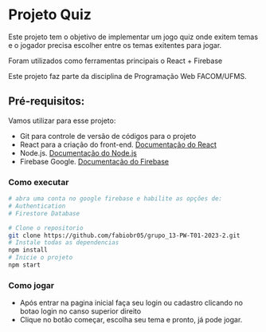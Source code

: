 # Projeto Quiz

Este projeto tem o objetivo de implementar um jogo quiz onde exitem temas e o jogador precisa escolher entre os temas exitentes para jogar.

Foram utilizados como ferramentas principais o React + Firebase

Este projeto faz parte da disciplina de Programação Web FACOM/UFMS.

## Pré-requisitos:

Vamos utilizar para esse projeto:

- Git para controle de versão de códigos para o projeto
- React para a criação do front-end. [Documentação do React](https://react.dev/)
- Node.js. [Documentação do Node.js](https://nodejs.org/en)
- Firebase Google. [Documentação do Firebase](https://firebase.google.com/?hl=pt-br)

### Como executar

```bash
# abra uma conta no google firebase e habilite as opções de:
# Authentication
# Firestore Database

# Clone o repositorio
git clone https://github.com/fabiobr05/grupo_13-PW-T01-2023-2.git
# Instale todas as dependencias
npm install
# Inicie o projeto
npm start
```

### Como jogar

- Após entrar na pagina inicial faça seu login ou cadastro clicando no botao login no canso superior direito
- Clique no botão começar, escolha seu tema e pronto, já pode jogar.
